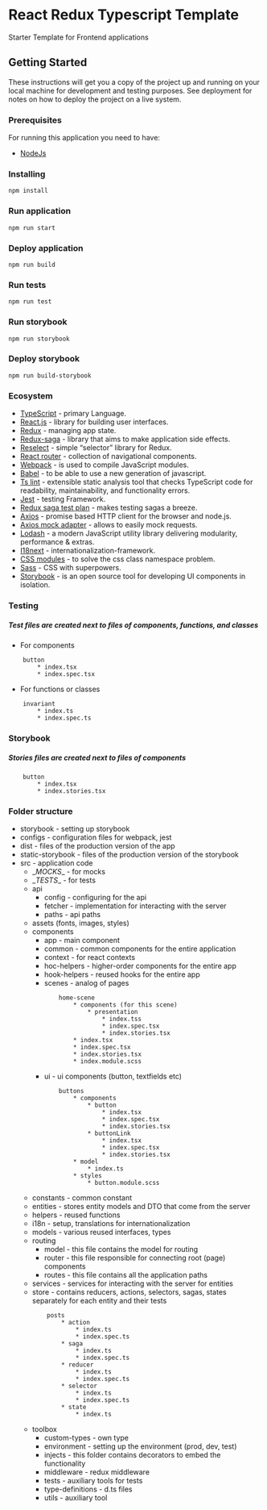 # React Redux Typescript Template

Starter Template for Frontend applications

## Getting Started

These instructions will get you a copy of the project up and running on your local machine for development and testing purposes. See deployment for notes on how to deploy the project on a live system.

### Prerequisites

For running this application you need to have:
* [NodeJs](https://nodejs.org/en/)

### Installing
```
npm install
```

### Run application
```
npm run start
```

### Deploy application
```
npm run build
```

### Run tests
```
npm run test
```

### Run storybook
```
npm run storybook
```

### Deploy storybook
```
npm run build-storybook
```

### Ecosystem

* [TypeScript](https://typescriptlang.org/) - primary Language.
* [React.js](https://reactjs.org/) - library for building user interfaces.
* [Redux](https://redux.js.org/) - managing app state.
* [Redux-saga](https://redux-saga.js.org/) - library that aims to make application side effects.
* [Reselect](https://github.com/reduxjs/reselect) - simple “selector” library for Redux.
* [React router](https://reactrouter.com/) - collection of navigational components.
* [Webpack](https://webpack.js.org/) - is used to compile JavaScript modules.
* [Babel](https://babeljs.io/) - to be able to use a new generation of javascript.
* [Ts lint](https://github.com/palantir/tslint) - extensible static analysis tool that checks TypeScript code for readability, maintainability, and functionality errors.
* [Jest](https://jestjs.io/) - testing Framework.
* [Redux saga test plan](https://github.com/jfairbank/redux-saga-test-plan) - makes testing sagas a breeze.
* [Axios](https://github.com/axios/axios) - promise based HTTP client for the browser and node.js.
* [Axios mock adapter](https://github.com/ctimmerm/axios-mock-adapter) - allows to easily mock requests.
* [Lodash](https://lodash.com/) - a modern JavaScript utility library delivering modularity, performance & extras.
* [I18next](https://www.i18next.com/) - internationalization-framework.
* [CSS modules](https://github.com/css-modules/css-modules) - to solve the css class namespace problem.
* [Sass](https://sass-lang.com/) - CSS with superpowers.
* [Storybook](https://storybook.js.org/) - is an open source tool for developing UI components in isolation.

### Testing
##### Test files are created next to files of components, functions, and classes

- For components
```
    button
        * index.tsx
        * index.spec.tsx
```

- For functions or classes
```
    invariant
        * index.ts
        * index.spec.ts
```

### Storybook
##### Stories files are created next to files of components
```
    button
        * index.tsx
        * index.stories.tsx
```

### Folder structure

* storybook - setting up storybook
* configs - configuration files for webpack, jest
* dist - files of the production version of the app
* static-storybook - files of the production version of the storybook
* src - application code
    * \__MOCKS__ - for mocks
    * \__TESTS__ - for tests
    * api
        * config - configuring for the api
        * fetcher - implementation for interacting with the server
        * paths - api paths
    * assets (fonts, images, styles)
    * components
        * app - main component
        * common - common components for the entire application
        * context - for react contexts
        * hoc-helpers - higher-order components for the entire app
        * hook-helpers - reused hooks for the entire app
        * scenes - analog of pages
            ```
                home-scene
                    * components (for this scene)
                        * presentation
                            * index.tss
                            * index.spec.tsx
                            * index.stories.tsx
                    * index.tsx
                    * index.spec.tsx
                    * index.stories.tsx
                    * index.module.scss
            ```
        * ui - ui components (button, textfields etc)
            ```
                buttons
                    * components
                        * button
                            * index.tsx
                            * index.spec.tsx
                            * index.stories.tsx
                        * buttonLink
                            * index.tsx
                            * index.spec.tsx
                            * index.stories.tsx
                    * model
                        * index.ts
                    * styles
                        * button.module.scss
            ```
    * constants - common constant
    * entities - stores entity models and DTO that come from the server
    * helpers - reused functions
    * i18n - setup, translations for internationalization
    * models - various reused interfaces, types
    * routing
        * model - this file contains the model for routing
        * router - this file responsible for connecting root (page) components
        * routes - this file contains all the application paths
    * services - services for interacting with the server for entities
    * store - contains reducers, actions, selectors, sagas, states separately for each entity and their tests
        ```
            posts
                * action
                    * index.ts
                    * index.spec.ts
                * saga
                    * index.ts
                    * index.spec.ts
                * reducer
                    * index.ts
                    * index.spec.ts
                * selector
                    * index.ts
                    * index.spec.ts
                * state
                    * index.ts
        ```
    * toolbox
        * custom-types - own type
        * environment - setting up the environment (prod, dev, test)
        * injects - this folder contains decorators to embed the functionality
        * middleware - redux middleware
        * tests - auxiliary tools for tests
        * type-definitions - d.ts files
        * utils - auxiliary tool
